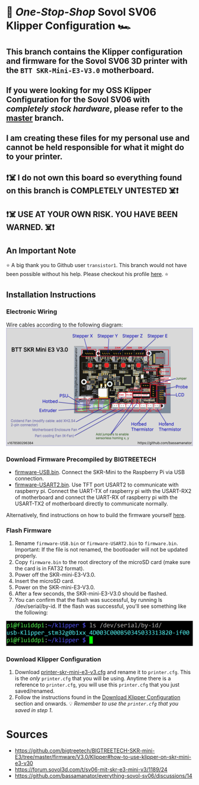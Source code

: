 # 🚨 *One-Stop-Shop* Sovol SV06 Klipper Configuration 🏎️

## This branch contains the Klipper configuration and firmware for the Sovol SV06 3D printer with the `BTT SKR-Mini-E3-V3.0` motherboard.

## If you were looking for my OSS Klipper Configuration for the Sovol SV06 with *completely stock hardware*, please refer to the [master](https://github.com/bassamanator/Sovol-SV06-firmware/tree/master) branch.

## I am creating these files for my personal use and cannot be held responsible for what it might do to your printer.

## ❗☠️ I do not own this board so everything found on this branch is COMPLETELY UNTESTED ☠️❗
## ❗☠️ USE AT YOUR OWN RISK. YOU HAVE BEEN WARNED. ☠️❗

## An Important Note

⭐ A big thank you to Github user `transistor1`. This branch would not have been possible without his help. Please checkout his profile [here](https://github.com/transistor1). ⭐

## Installation Instructions

### Electronic Wiring

Wire cables according to the following diagram:
<img src="./misc/skr-mini/skr-mini-e3-v3.0-v1678580296384.png" alt='skr-mini-e3-v3.0 installation instructions'/>
### Download Firmware Precompiled by BIGTREETECH
- [firmware-USB.bin](./misc/skr-mini/firmware-USB.bin). Connect the SKR-Mini to the Raspberry Pi via USB connection.
- [firmware-USART2.bin](./misc/skr-mini/firmware-USART2.bin). Use TFT port USART2 to communicate with raspberry pi. Connect the UART-TX of raspberry pi with the USART-RX2 of motherboard and connect the UART-RX of raspberry pi with the USART-TX2 of motherboard directly to communicate normally.

Alternatively, find instructions on how to build the firmware yourself [here](https://github.com/bigtreetech/BIGTREETECH-SKR-mini-E3/tree/master/firmware/V3.0/Klipper#build-firmware-image).

### Flash Firmware

1. Rename `firmware-USB.bin` or `firmware-USART2.bin` to `firmware.bin`.
Important: If the file is not renamed, the bootloader will not be updated properly.
2. Copy `firmware.bin` to the root directory of the microSD card (make sure the card is in FAT32 format).
3. Power off the SKR-mini-E3-V3.0.
4. Insert the microSD card.
5. Power on the SKR-mini-E3-V3.0.
6. After a few seconds, the SKR-mini-E3-V3.0 should be flashed.
7. You can confirm that the flash was successful, by running ls /dev/serial/by-id. If the flash was successful, you'll see something like the following:
<img src="./misc/skr-mini/ls-output.png" alt='ls output'/>

### Download Klipper Configuration

1. Download [printer-skr-mini-e3-v3.cfg](./printer-skr-mini-e3-v3.cfg) and rename it to `printer.cfg`. This is the *only* `printer.cfg` that you will be using. Anytime there is a reference to `printer.cfg`, you will use this `printer.cfg` that you just saved/renamed.
2. Follow the instructions found in the [Download Klipper Configuration](https://github.com/bassamanator/Sovol-SV06-firmware#download-klipper-configuration) section and onwards. 💡 *Remember to use the `printer.cfg` that you saved in step 1*.

# Sources

- https://github.com/bigtreetech/BIGTREETECH-SKR-mini-E3/tree/master/firmware/V3.0/Klipper#how-to-use-klipper-on-skr-mini-e3-v30
- https://forum.sovol3d.com/t/sv06-mit-skr-e3-mini-v3/1189/24
- https://github.com/bassamanator/everything-sovol-sv06/discussions/14